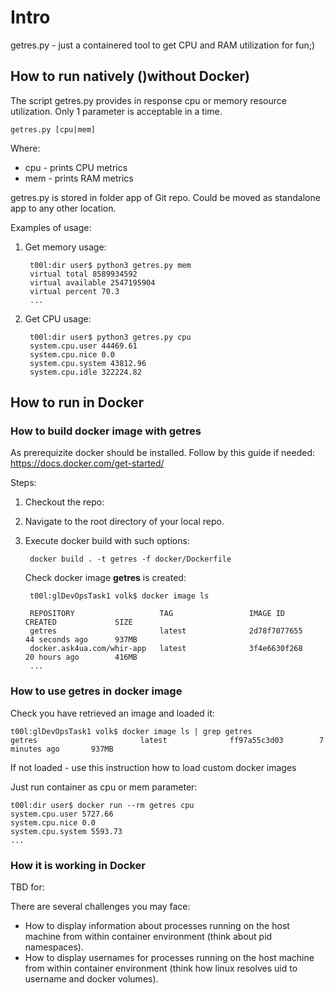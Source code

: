 # Intro
getres.py - just a containered tool to get CPU and RAM utilization for fun;)

## How to run natively ()without Docker)
The script getres.py provides in response cpu or memory resource utilization.
Only 1 parameter is acceptable in a time.

    getres.py [cpu|mem]
    
Where:
- cpu - prints CPU metrics
- mem - prints RAM metrics

getres.py is stored in folder app of Git repo.
Could be moved as standalone app to any other location.

Examples of usage:
1) Get memory usage:

        t00l:dir user$ python3 getres.py mem
        virtual total 8589934592
        virtual available 2547195904
        virtual percent 70.3
        ...
    
2) Get CPU usage:

        t00l:dir user$ python3 getres.py cpu
        system.cpu.user 44469.61
        system.cpu.nice 0.0
        system.cpu.system 43812.96
        system.cpu.idle 322224.82

## How to run in Docker
### How to build docker image with getres
As prerequizite docker should be installed. Follow by this guide if needed: <https://docs.docker.com/get-started/>

Steps:
1) Checkout the repo: 
2) Navigate to the root directory of your local repo.
3) Execute docker build with such options:

        docker build . -t getres -f docker/Dockerfile
    
    Check docker image **getres** is created:
    
        t00l:glDevOpsTask1 volk$ docker image ls
        
        REPOSITORY                   TAG                 IMAGE ID            CREATED             SIZE
        getres                       latest              2d78f7077655        44 seconds ago      937MB
        docker.ask4ua.com/whir-app   latest              3f4e6630f268        20 hours ago        416MB
        ...       

### How to use getres in docker image
Check you have retrieved an image and loaded it:

    t00l:glDevOpsTask1 volk$ docker image ls | grep getres
    getres                       latest              ff97a55c3d03        7 minutes ago       937MB

If not loaded - use this instruction how to load custom docker images

Just run container as cpu or mem parameter:

    t00l:dir user$ docker run --rm getres cpu
    system.cpu.user 5727.66
    system.cpu.nice 0.0
    system.cpu.system 5593.73
    ...

### How it is working in Docker
TBD for:

There are several challenges you may face:
 - How to display information about processes running on the host machine from within container environment (think about pid namespaces).
 - How to display usernames for processes running on the host machine from within container environment (think how linux resolves uid to username and docker volumes).
